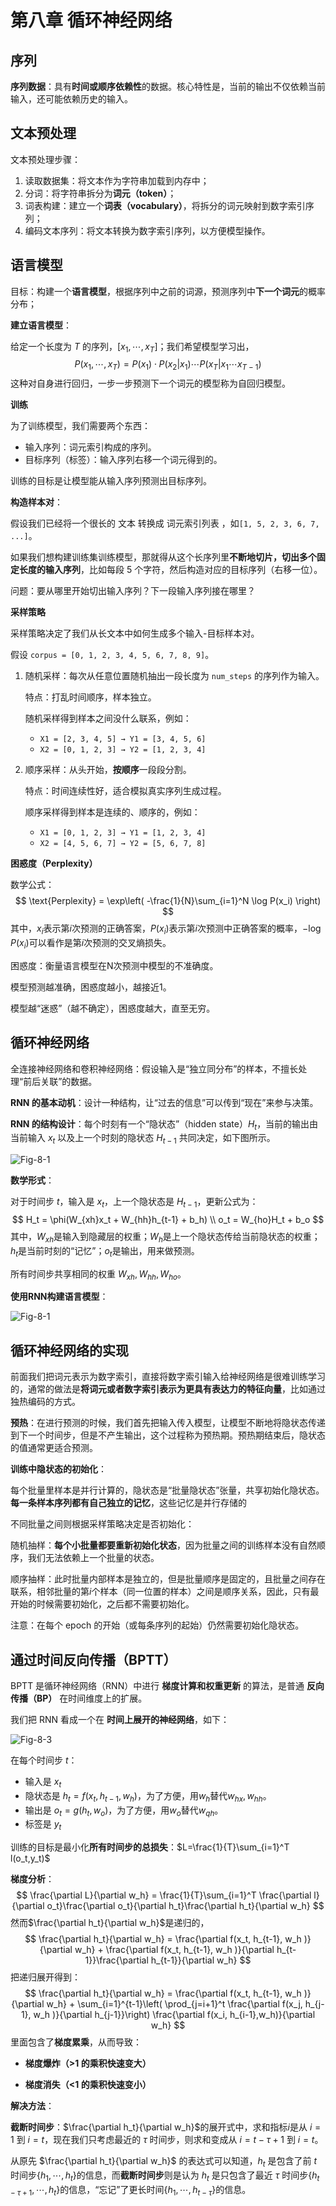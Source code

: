 # 第八章 循环神经网络

## 序列

**序列数据**：具有**时间或顺序依赖性**的数据。核心特性是，当前的输出不仅依赖当前输入，还可能依赖历史的输入。



## 文本预处理

文本预处理步骤：

1. 读取数据集：将文本作为字符串加载到内存中；
2. 分词：将字符串拆分为**词元（token）**；
3. 词表构建：建立一个**词表（vocabulary）**，将拆分的词元映射到数字索引序列；
4. 编码文本序列：将文本转换为数字索引序列，以方便模型操作。



## 语言模型

目标：构建一个**语言模型**，根据序列中之前的词源，预测序列中**下一个词元**的概率分布；



**建立语言模型**：

给定一个长度为 $T$ 的序列，$[x_1,\cdots, x_T]$；我们希望模型学习出，
$$
P(x_1,\cdots,x_T)=P(x_1)\cdot P(x_2|x_1)\cdots P(x_T|x_1\cdots x_{T-1})
$$
这种对自身进行回归，一步一步预测下一个词元的模型称为自回归模型。



**训练**

为了训练模型，我们需要两个东西：

- 输入序列：词元索引构成的序列。
- 目标序列（标签）：输入序列右移一个词元得到的。

训练的目标是让模型能从输入序列预测出目标序列。



**构造样本对**：

假设我们已经将一个很长的 文本 转换成 词元索引列表 ，如`[1, 5, 2, 3, 6, 7, ...]`。

如果我们想构建训练集训练模型，那就得从这个长序列里**不断地切片，切出多个固定长度的输入序列**，比如每段 5 个字符，然后构造对应的目标序列（右移一位）。

问题：要从哪里开始切出输入序列？下一段输入序列接在哪里？



**采样策略**

采样策略决定了我们从长文本中如何生成多个输入-目标样本对。

假设 `corpus = [0, 1, 2, 3, 4, 5, 6, 7, 8, 9]`。

1. 随机采样：每次从任意位置随机抽出一段长度为 `num_steps` 的序列作为输入。

   特点：打乱时间顺序，样本独立。

   随机采样得到样本之间没什么联系，例如：

   - `X1 = [2, 3, 4, 5] → Y1 = [3, 4, 5, 6]`
   - `X2 = [0, 1, 2, 3] → Y2 = [1, 2, 3, 4]`

2. 顺序采样：从头开始，**按顺序**一段段分割。

   特点：时间连续性好，适合模拟真实序列生成过程。

   顺序采样得到样本是连续的、顺序的，例如：

   - `X1 = [0, 1, 2, 3] → Y1 = [1, 2, 3, 4]`
   - `X2 = [4, 5, 6, 7] → Y2 = [5, 6, 7, 8]`



**困惑度（Perplexity）**

数学公式：
$$
\text{Perplexity} = \exp\left( -\frac{1}{N}\sum_{i=1}^N \log P(x_i) \right)
$$
其中，$x_i$表示第$i$次预测的正确答案，$P(x_i)$表示第$i$次预测中正确答案的概率，$-\log P(x_i)$可以看作是第$i$次预测的交叉熵损失。

困惑度：衡量语言模型在N次预测中模型的不准确度。

模型预测越准确，困惑度越小，越接近1。

模型越“迷惑”（越不确定），困惑度越大，直至无穷。



## 循环神经网络

全连接神经网络和卷积神经网络：假设输入是“独立同分布”的样本，不擅长处理“前后关联”的数据。

**RNN 的基本动机**：设计一种结构，让“过去的信息”可以传到“现在”来参与决策。



**RNN 的结构设计**：每个时刻有一个“隐状态”（hidden state）$H_t$，当前的输出由当前输入 $x_t$ 以及上一个时刻的隐状态 $H_{t-1}$ 共同决定，如下图所示。

![Fig-8-1](./Fig-8/Fig-8-1.png)



**数学形式**：

对于时间步 $t$，输入是 $x_t$，上一个隐状态是 $H_{t-1}$，更新公式为：
$$
H_t = \phi(W_{xh}x_t + W_{hh}h_{t-1} + b_h) \\
o_t = W_{ho}H_t + b_o
$$
其中，$W_{xh}$是输入到隐藏层的权重；$W_h$是上一个隐状态传给当前隐状态的权重；$h_t$是当前时刻的“记忆”；$o_t$是输出，用来做预测。

所有时间步共享相同的权重 $W_{xh}, W_{hh}, W_{ho}$。



**使用RNN构建语言模型**：

![Fig-8-1](./Fig-8/Fig-8-1.png)



## 循环神经网络的实现

前面我们把词元表示为数字索引，直接将数字索引输入给神经网络是很难训练学习的，通常的做法是**将词元或者数字索引表示为更具有表达力的特征向量**，比如通过独热编码的方式。



**预热**：在进行预测的时候，我们首先把输入传入模型，让模型不断地将隐状态传递到下一个时间步，但是不产生输出，这个过程称为预热期。预热期结束后，隐状态的值通常更适合预测。



**训练中隐状态的初始化**：

每个批量里样本是并行计算的，隐状态是“批量隐状态”张量，共享初始化隐状态。**每一条样本序列都有自己独立的记忆**，这些记忆是并行存储的

不同批量之间则根据采样策略决定是否初始化：

随机抽样：**每个小批量都要重新初始化状态**，因为批量之间的训练样本没有自然顺序，我们无法依赖上一个批量的状态。

顺序抽样：此时批量内部样本是独立的，但是批量顺序是固定的，且批量之间存在联系，相邻批量的第$i$个样本（同一位置的样本）之间是顺序关系，因此，只有最开始的时候需要初始化，之后都不需要初始化。

注意：在每个 epoch 的开始（或每条序列的起始）仍然需要初始化隐状态。



## 通过时间反向传播（BPTT）

BPTT 是循环神经网络（RNN）中进行 **梯度计算和权重更新** 的算法，是普通 **反向传播（BP）** 在时间维度上的扩展。

我们把 RNN 看成一个在 **时间上展开的神经网络**，如下：

![Fig-8-3](./Fig-8/Fig-8-3.png)

在每个时间步 $t$：

- 输入是 $x_t$
- 隐状态是 $h_t = f(x_t, h_{t-1}, w_h)$，为了方便，用$w_h$替代$w_{hx},w_{hh}$。
- 输出是 $o_t=g(h_t,w_o)$，为了方便，用$w_o$替代$w_{qh}$。
- 标签是 $y_t$

训练的目标是最小化**所有时间步的总损失**：$L=\frac{1}{T}\sum_{i=1}^T l(o_t,y_t)$



**梯度分析**：
$$
\frac{\partial L}{\partial w_h} = \frac{1}{T}\sum_{i=1}^T \frac{\partial l}{\partial o_t}\frac{\partial o_t}{\partial h_t}\frac{\partial h_t}{\partial w_h}
$$
然而$\frac{\partial h_t}{\partial w_h}$是递归的，
$$
\frac{\partial h_t}{\partial w_h} = \frac{\partial f(x_t, h_{t-1}, w_h )}{\partial w_h} + \frac{\partial f(x_t, h_{t-1}, w_h )}{\partial h_{t-1}}\frac{\partial h_{t-1}}{\partial w_h}
$$
把递归展开得到：
$$
\frac{\partial h_t}{\partial w_h} = \frac{\partial f(x_t, h_{t-1}, w_h )}{\partial w_h} + \sum_{i=1}^{t-1}\left( \prod_{j=i+1}^t \frac{\partial f(x_j, h_{j-1}, w_h )}{\partial h_{j-1}}\right) \frac{\partial f(x_i, h_{i-1},w_h)}{\partial w_h}
$$
里面包含了**梯度累乘**，从而导致：

- **梯度爆炸（>1 的乘积快速变大）**

- **梯度消失（<1 的乘积快速变小）**



**解决方法**：

**截断时间步**：$\frac{\partial h_t}{\partial w_h}$的展开式中，求和指标$i$是从 $i=1$ 到 $i=t$，现在我们只考虑最近的 $\tau$ 时间步，则求和变成从 $i=t-\tau+1$ 到 $i=t$。

从原先 $\frac{\partial h_t}{\partial w_h}$ 的表达式可以知道，$h_t$ 是包含了前 $t$ 时间步$\{h_1,\cdots, h_t\}$的信息，而**截断时间步**则是认为 $h_t$ 是只包含了最近 $\tau$ 时间步$\{h_{t-\tau+1},\cdots, h_t\}$的信息，“忘记”了更长时间$\{h_1,\cdots,h_{t-\tau}\}$的信息。